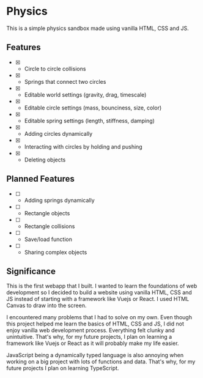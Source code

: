 # Physics

This is a simple physics sandbox made using vanilla HTML, CSS and JS. 

## Features
- [x] - Circle to circle collisions
- [x] - Springs that connect two circles
- [x] - Editable world settings (gravity, drag, timescale)
- [x] - Editable circle settings (mass, bounciness, size, color)
- [x] - Editable spring settings (length, stiffness, damping)
- [x] - Adding circles dynamically
- [x] - Interacting with circles by holding and pushing
- [x] - Deleting objects

## Planned Features
- [ ] - Adding springs dynamically
- [ ] - Rectangle objects
- [ ] - Rectangle collisions
- [ ] - Save/load function
- [ ] - Sharing complex objects

## Significance
This is the first webapp that I built. I wanted to learn the foundations of web development so I decided to build a website using vanilla HTML, CSS and JS instead of starting with a framework like Vuejs or React. I used HTML Canvas to draw into the screen.

I encountered many problems that I had to solve on my own. Even though this project helped me learn the basics of HTML, CSS and JS, I did not enjoy vanilla web development process. Everything felt clunky and unintuitive. That's why, for my future projects, I plan on learning a framework like Vuejs or React as it will probably make my life easier. 

JavaScript being a dynamically typed language is also annoying when working on a big project with lots of functions and data. That's why, for my future projects I plan on learning TypeScript.
